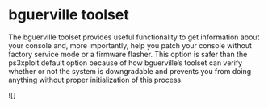 # bguerville toolset

The bguerville toolset provides useful functionality to get information about your console and, more importantly, help you patch your console without factory service mode or a firmware flasher. This option is safer than the ps3xploit default option because of how bguerville’s toolset can verify whether or not the system is downgradable and prevents you from doing anything without proper initialization of this process.

![]